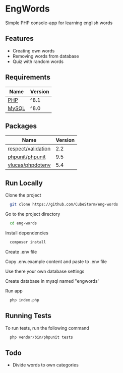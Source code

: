 # EngWords
Simple PHP console-app for learning english words

## Features

-   Creating own words
-   Removing words from database
-   Quiz with random words

## Requirements

| Name                                                        | Version |
| ----------------------------------------------------------- | ------- |
| [PHP](https://respect-validation.readthedocs.io/en/latest/) | ^8.1    |
| [MySQL](https://www.mysql.com/)                             | ^8.0    |

## Packages

| Name                                                                       | Version |
| -------------------------------------------------------------------------- | ------- |
| [respect/validation](https://respect-validation.readthedocs.io/en/latest/) | 2.2     |
| [phpunit/phpunit](https://phpunit.de/)                                     | 9.5     |
| [vlucas/phpdotenv](https://github.com/vlucas/phpdotenv)                    | 5.4     |

## Run Locally

Clone the project

```bash
  git clone https://github.com/CubeStorm/eng-words
```

Go to the project directory

```bash
  cd eng-words
```

Install dependencies

```bash
  composer install
```

Create .env file

Copy .env.example content and paste to .env file

Use there your own database settings

Create database in mysql named "engwords'

Run app

```bash
  php index.php
```

## Running Tests

To run tests, run the following command

```bash
  php vendor/bin/phpunit tests
```

## Todo

-   Divide words to own categories

